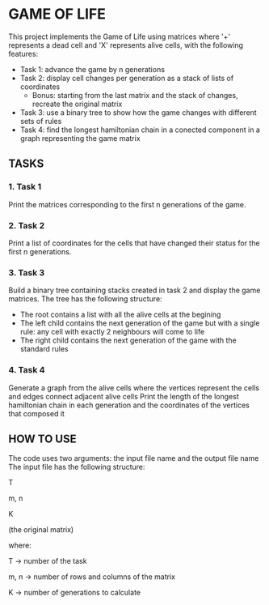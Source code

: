 # GAME OF LIFE
This project implements the Game of Life using matrices where '+' represents a dead cell and 'X' represents alive cells, with the following features:
- Task 1: advance the game by n generations  
- Task 2: display cell changes per generation as a stack of lists of coordinates
  - Bonus: starting from the last matrix and the stack of changes, recreate the original matrix
- Task 3: use a binary tree to show how the game changes with different sets of rules
- Task 4: find the longest hamiltonian chain in a conected component in a graph representing the game matrix

## TASKS
### 1. Task 1 
Print the matrices corresponding to the first n generations of the game.
### 2. Task 2
Print a list of coordinates for the cells that have changed their status for the first n generations.
### 3. Task 3
Build a binary tree containing stacks created in task 2 and display the game matrices. The tree has the following structure: 
- The root contains a list with all the alive cells at the begining
- The left child contains the next generation of the game but with a single rule: any cell with exactly 2 neighbours will come to life
- The right child contains the next generation of the game with the standard rules
### 4. Task 4
Generate a graph from the alive cells where the vertices represent the cells and edges connect adjacent alive cells
Print the length of the longest hamiltonian chain in each generation and the coordinates of the vertices that composed it 

## HOW TO USE
The code uses two arguments: the input file name and the output file name
The input file has the following structure: 

T

m, n

K

(the original matrix)

where: 

T -> number of the task

m, n -> number of rows and columns of the matrix

K -> number of generations to calculate
